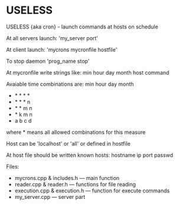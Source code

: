 # USELESS
USELESS {aka cron} - launch commands at hosts on schedule

At all servers launch: 'my_server port'

At client launch: 'mycrons mycronfile hostfile'

To stop daemon 'prog_name stop'

At mycronfile write strings like:
min hour day month host command

Avaiable time combinations are:
min hour day month 
* \* \* \* \*
* \* \* \* n
* \* \* m n
* \* k m n
* a b c d

where \* means all allowed combinations for this measure

Host can be 'localhost' or 'all' or defined in hostfile

At host file should be written known hosts:
hostname ip port passwd

Files:
- mycrons.cpp & includes.h — main function
- reader.cpp & reader.h — functions for file reading
- execution.cpp & execution.h — function for execute commands
- my_server.cpp — server part
